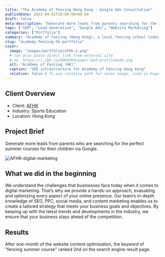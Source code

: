 ```yaml
---
title: "The Academy of Fencing Hong Kong - Google Ads Consultation"
publishDate: 2023-09-01T10:00:00+08:00 
draft: false 
meta-description: "Generate more leads from parents searching for the ideal summer courses for their children with our expert digital marketing strategies. W Digital specialize in optimizing your online presence through tailored SEO, PPC, and social media techniques, ensuring the Academy of Fencing (HK) to stand out." 
tags: ["SEM", "Lead Generation", "Google Ads", "Website Marketing"]
categories: ["Portfolio"]
summary: "Academy of Fencing (Hong Kong), a local fencing school looks for more leads during the summer period, as this is their first time of using Google Ads and search engine marketing. The lead quality is much better than on social media platforms."
slug: "academy-fencing-hk-portfolio"
cover:
  image: "images/portfolio/afhk-2.png"
  # can also paste direct link from external site
  # ex. https://i.ibb.co/K0HVPBd/paper-mod-profilemode.png
  alt: "Academy of Fencing (HK)"
  caption: "SEO infrastructure for Academy of Fencing Hong Kong"
  relative: false # To use relative path for cover image, used in hugo Page-bundles
---
```


## Client Overview
- Client: [AFHK](https://www.academy-fencing.hk/)
- Industry: Sports Education
- Location: Hong Kong


## Project Brief
Generate more leads from parents who are searching for the perfect summer courses for their children via Google.

![AFHK-digital-marketing](/images/portfolio/afhk-1.png)

## What we did in the beginning 
We understand the challenges that businesses face today when it comes to digital marketing. That’s why we provide a hands-on approach, evaluating and optimizing every aspect of your online presence. Our team’s in-depth knowledge of SEO, PPC, social media, and content marketing enables us to create a tailored strategy that meets your business goals and objectives. By keeping up with the latest trends and developments in the industry, we ensure that your business stays ahead of the competition.

## Results
After one-month of the website content optimisation, the keyword of "fencing summer course" ranked 2nd on the search engine result page.